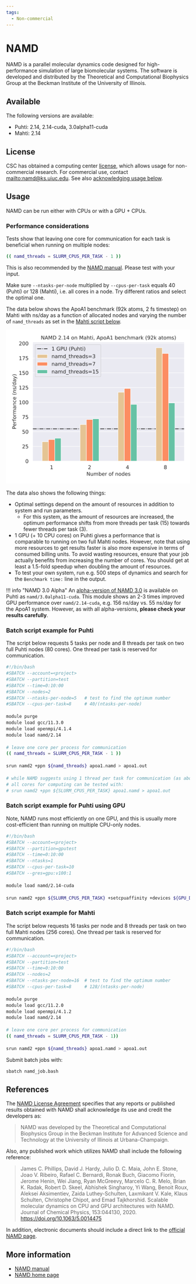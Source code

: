 ```yaml
---
tags:
  - Non-commercial
---
```


# NAMD

NAMD is a parallel molecular dynamics code designed for high-performance
simulation of large biomolecular systems. The software is developed and
distributed by the Theoretical and Computational Biophysics Group at the
Beckman Institute of the University of Illinois.

## Available

The following versions are available:

* Puhti: 2.14, 2.14-cuda, 3.0alpha11-cuda
* Mahti: 2.14

## License

CSC has obtained a computing center
[license](https://www.ks.uiuc.edu/Research/namd/license.html), which allows
usage for non-commercial research. For commercial use, contact
<mailto:namd@ks.uiuc.edu>. See also [acknowledging usage below](#references).

## Usage

NAMD can be run either with CPUs or with a GPU + CPUs.

### Performance considerations

Tests show that leaving one core for communication for each task is beneficial
when running on multiple nodes:

```bash
(( namd_threads = SLURM_CPUS_PER_TASK - 1 ))
```

This is also recommended by the
[NAMD manual](https://www.ks.uiuc.edu/Research/namd/2.14/ug/node104.html).
Please test with your input.

Make sure `--ntasks-per-node` multiplied by `--cpus-per-task` equals 40 (Puhti)
or 128 (Mahti), i.e. all cores in a node. Try different ratios and select the
optimal one.

The data below shows the ApoA1 benchmark (92k atoms, 2 fs timestep) on Mahti
with ns/day as a function of allocated nodes and varying the number of
`namd_threads` as set in the
[Mahti script below](#batch-script-example-for-mahti).

![NAMD Scaling on Mahti](../img/namd-scaling.svg 'NAMD Scaling on Mahti')

The data also shows the following things:

* Optimal settings depend on the amount of resources in addition to system and
  run parameters.
    * For this system, as the amount of resources are increased, the optimum
      performance shifts from more threads per task (15) towards fewer threads
      per task (3).
* 1 GPU (+ 10 CPU cores) on Puhti gives a performance that is comparable to
  running on two full Mahti nodes. However, note that using more resources to
  get results faster is also more expensive in terms of consumed billing units.
  To avoid wasting resources, ensure that your job actually benefits from
  increasing the number of cores. You should get at least a 1.5-fold speedup
  when doubling the amount of resources.
* To test your own system, run e.g. 500 steps of dynamics and search for the
  `Benchmark time:` line in the output.

!!! info "NAMD 3.0 Alpha"
    An [alpha-version of NAMD 3.0](https://www.ks.uiuc.edu/Research/namd/alpha/3.0alpha/)
    is available on Puhti as `namd/3.0alpha11-cuda`. This module shows an 2-3
    times improved GPU performance over `namd/2.14-cuda`, e.g. 156
    ns/day vs. 55 ns/day for the ApoA1 system. However, as with all
    alpha-versions, **please check your results carefully**.

### Batch script example for Puhti

The script below requests 5 tasks per node and 8 threads per task on two full
Puhti nodes (80 cores). One thread per task is reserved for communication.

```bash
#!/bin/bash 
#SBATCH --account=<project>
#SBATCH --partition=test
#SBATCH --time=0:10:00
#SBATCH --nodes=2             
#SBATCH --ntasks-per-node=5   # test to find the optimum number
#SBATCH --cpus-per-task=8     # 40/(ntasks-per-node)

module purge
module load gcc/11.3.0
module load openmpi/4.1.4
module load namd/2.14

# leave one core per process for communication
(( namd_threads = SLURM_CPUS_PER_TASK - 1 ))

srun namd2 +ppn ${namd_threads} apoa1.namd > apoa1.out

# while NAMD suggests using 1 thread per task for communication (as above)
# all cores for computing can be tested with:
# srun namd2 +ppn ${SLURM_CPUS_PER_TASK} apoa1.namd > apoa1.out
```

### Batch script example for Puhti using GPU

Note, NAMD runs most efficiently on one GPU, and this is usually more
cost-efficient than running on multiple CPU-only nodes.

```bash
#!/bin/bash 
#SBATCH --account=<project>
#SBATCH --partition=gputest
#SBATCH --time=0:10:00
#SBATCH --ntasks=1     
#SBATCH --cpus-per-task=10  
#SBATCH --gres=gpu:v100:1

module load namd/2.14-cuda

srun namd2 +ppn ${SLURM_CPUS_PER_TASK} +setcpuaffinity +devices ${GPU_DEVICE_ORDINAL} apoa1.namd > apoa1.out
```

### Batch script example for Mahti

The script below requests 16 tasks per node and 8 threads per task on two full
Mahti nodes (256 cores). One thread per task is reserved for communication.

```bash
#!/bin/bash
#SBATCH --account=<project>
#SBATCH --partition=test
#SBATCH --time=0:10:00 
#SBATCH --nodes=2
#SBATCH --ntasks-per-node=16  # test to find the optimum number
#SBATCH --cpus-per-task=8     # 128/(ntasks-per-node)

module purge
module load gcc/11.2.0
module load openmpi/4.1.2
module load namd/2.14

# leave one core per process for communication
(( namd_threads = SLURM_CPUS_PER_TASK - 1))

srun namd2 +ppn ${namd_threads} apoa1.namd > apoa1.out
```

Submit batch jobs with:

```bash
sbatch namd_job.bash
```

## References

The [NAMD License Agreement](https://www.ks.uiuc.edu/Research/namd/license.html)
specifies that any reports or published results obtained with NAMD shall
acknowledge its use and credit the developers as:

> NAMD was developed by the Theoretical and Computational Biophysics Group in
the Beckman Institute for Advanced Science and Technology at the University
of Illinois at Urbana-Champaign.

Also, any published work which utilizes NAMD shall include the following
reference:

> James C. Phillips, David J. Hardy, Julio D. C. Maia, John E. Stone,
Joao V. Ribeiro, Rafael C. Bernardi, Ronak Buch, Giacomo Fiorin,
Jerome Henin, Wei Jiang, Ryan McGreevy, Marcelo C. R. Melo,
Brian K. Radak, Robert D. Skeel, Abhishek Singharoy, Yi Wang, Benoit Roux,
Aleksei Aksimentiev, Zaida Luthey-Schulten, Laxmikant V. Kale,
Klaus Schulten, Christophe Chipot, and Emad Tajkhorshid.
Scalable molecular dynamics on CPU and GPU architectures with NAMD.
Journal of Chemical Physics, 153:044130, 2020.
<https://doi.org/10.1063/5.0014475>
  
In addition, electronic documents should include a direct link to the
[official NAMD page](http://www.ks.uiuc.edu/Research/namd/).

## More information

* [NAMD manual](https://www.ks.uiuc.edu/Research/namd/current/ug/)
* [NAMD home page](https://www.ks.uiuc.edu/Research/namd/)
